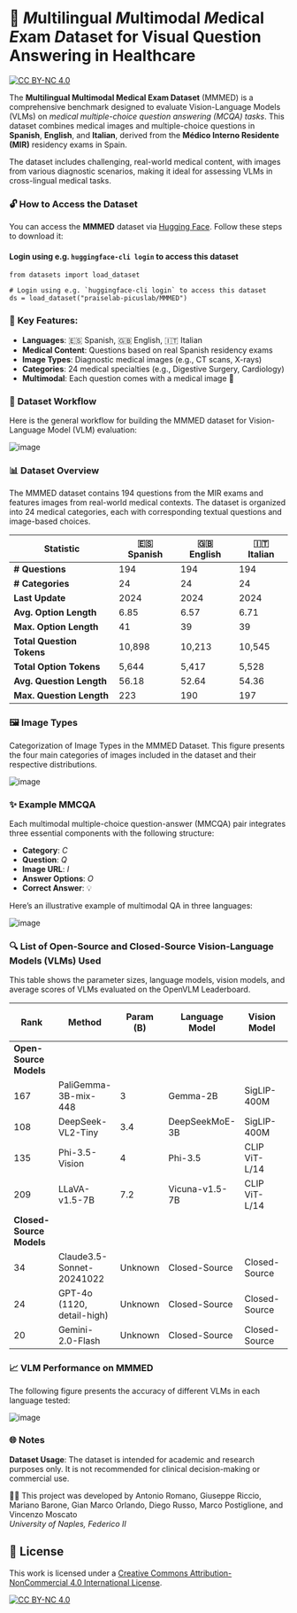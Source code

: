 # 🏥 *M*ultilingual *M*ultimodal *M*edical *E*xam *D*ataset for Visual Question Answering in Healthcare
[![CC BY-NC 4.0][cc-by-nc-shield]][cc-by-nc]

The **Multilingual Multimodal Medical Exam Dataset** (MMMED) is a comprehensive benchmark designed to evaluate Vision-Language Models (VLMs) on _medical multiple-choice question answering (MCQA) tasks_. This dataset combines medical images and multiple-choice questions in **Spanish**, **English**, and **Italian**, derived from the **Médico Interno Residente (MIR)** residency exams in Spain.

The dataset includes challenging, real-world medical content, with images from various diagnostic scenarios, making it ideal for assessing VLMs in cross-lingual medical tasks.

### 🔓 **How to Access the Dataset**
You can access the **MMMED** dataset via [Hugging Face](https://huggingface.co/datasets/praiselab-picuslab/MMMED). Follow these steps to download it:

#### Login using e.g. `huggingface-cli login` to access this dataset
```
from datasets import load_dataset

# Login using e.g. `huggingface-cli login` to access this dataset
ds = load_dataset("praiselab-picuslab/MMMED")
```

### 🌟 **Key Features**:
- **Languages**: 🇪🇸 Spanish, 🇬🇧 English, 🇮🇹 Italian
- **Medical Content**: Questions based on real Spanish residency exams
- **Image Types**: Diagnostic medical images (e.g., CT scans, X-rays)
- **Categories**: 24 medical specialties (e.g., Digestive Surgery, Cardiology)
- **Multimodal**: Each question comes with a medical image 📸

### 🔄 **Dataset Workflow**
Here is the general workflow for building the MMMED dataset for Vision-Language Model (VLM) evaluation:

![image](https://github.com/user-attachments/assets/94eb7b24-91eb-4221-8ae2-d10f11738505)

### 📊 **Dataset Overview**
The MMMED dataset contains 194 questions from the MIR exams and features images from real-world medical contexts. The dataset is organized into 24 medical categories, each with corresponding textual questions and image-based choices.

| **Statistic**               | **🇪🇸 Spanish** | **🇬🇧 English** | **🇮🇹 Italian** |
|-----------------------------|-----------------|-----------------|----------------|
| **# Questions**             | 194             | 194             | 194            |
| **# Categories**            | 24              | 24              | 24             |
| **Last Update**             | 2024            | 2024            | 2024           |
| **Avg. Option Length**      | 6.85            | 6.57            | 6.71           |
| **Max. Option Length**      | 41              | 39              | 39             |
| **Total Question Tokens**   | 10,898          | 10,213          | 10,545         |
| **Total Option Tokens**     | 5,644           | 5,417           | 5,528          |
| **Avg. Question Length**    | 56.18           | 52.64           | 54.36          |
| **Max. Question Length**    | 223             | 190             | 197            |

### 🖼️ **Image Types**
Categorization of Image Types in the MMMED Dataset. This figure presents the four main categories of images included in the dataset and their respective distributions.

![image](https://github.com/user-attachments/assets/f881f54f-2891-48dd-a6af-90e4844e9c89)

### ✨ **Example MMCQA**
Each multimodal multiple-choice question-answer (MMCQA) pair integrates three essential components with the following structure:
- **Category**: $C$
- **Question**: $Q$
- **Image URL**: $I$
- **Answer Options**: $O$
- **Correct Answer**: 💡

Here’s an illustrative example of multimodal QA in three languages:

![image](https://github.com/user-attachments/assets/7863fc1f-6ef5-41c3-9b8a-31b8429d23d3)

### 🔍 **List of Open-Source and Closed-Source Vision-Language Models (VLMs) Used**
This table shows the parameter sizes, language models, vision models, and average scores of VLMs evaluated on the OpenVLM Leaderboard.

| **Rank** | **Method**               | **Param (B)** | **Language Model**  | **Vision Model**        | **Avg Score (%)** |
|----------|--------------------------|---------------|---------------------|-------------------------|-------------------|
| **Open-Source Models** |
| 167      | PaliGemma-3B-mix-448      | 3             | Gemma-2B            | SigLIP-400M             | 46.5              |
| 108      | DeepSeek-VL2-Tiny        | 3.4           | DeepSeekMoE-3B      | SigLIP-400M             | 58.1              |
| 135      | Phi-3.5-Vision           | 4             | Phi-3.5             | CLIP ViT-L/14           | 53.0              |
| 209      | LLaVA-v1.5-7B            | 7.2           | Vicuna-v1.5-7B      | CLIP ViT-L/14           | 36.9              |
| **Closed-Source Models** |
| 34       | Claude3.5-Sonnet-20241022 | Unknown       | Closed-Source       | Closed-Source           | 70.6              |
| 24       | GPT-4o (1120, detail-high) | Unknown      | Closed-Source       | Closed-Source           | 72.0              |
| 20       | Gemini-2.0-Flash         | Unknown       | Closed-Source       | Closed-Source           | 72.6              |

### 📈 **VLM Performance on MMMED**
The following figure presents the accuracy of different VLMs in each language tested:

![image](https://github.com/user-attachments/assets/6d7b4553-049e-47c0-b0fb-012e78955b91)

### 🌐 **Notes**
**Dataset Usage**: The dataset is intended for academic and research purposes only. It is not recommended for clinical decision-making or commercial use.

👨‍💻 This project was developed by Antonio Romano, Giuseppe Riccio, Mariano Barone, Gian Marco Orlando, Diego Russo, Marco Postiglione, and Vincenzo Moscato  
*University of Naples, Federico II*

## 📜 **License**
This work is licensed under a
[Creative Commons Attribution-NonCommercial 4.0 International License][cc-by-nc].

[![CC BY-NC 4.0][cc-by-nc-image]][cc-by-nc]

[cc-by-nc]: https://creativecommons.org/licenses/by-nc/4.0/
[cc-by-nc-image]: https://licensebuttons.net/l/by-nc/4.0/88x31.png
[cc-by-nc-shield]: https://img.shields.io/badge/License-CC%20BY--NC%204.0-lightgrey.svg
